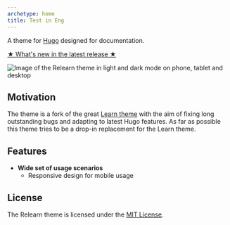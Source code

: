 ```yaml
---
archetype: home
title: Test in Eng
---
```


A theme for [Hugo](https://gohugo.io/) designed for documentation.

[★ What's new in the latest release ★](basics/migration)

![Image of the Relearn theme in light and dark mode on phone, tablet and desktop](images/hero.png?width=100%&height=100%)

## Motivation

The theme is a fork of the great [Learn theme](https://github.com/matcornic/hugo-theme-learn) with the aim of fixing long outstanding bugs and adapting to latest Hugo features. As far as possible this theme tries to be a drop-in replacement for the Learn theme.

## Features

- **Wide set of usage scenarios**
  - Responsive design for mobile usage


## License

The Relearn theme is licensed under the [MIT License](https://github.com/McShelby/hugo-theme-relearn/blob/main/LICENSE).


